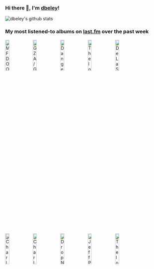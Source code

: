 ### Hi there 👋, I'm [dbeley](https://dbeley.ovh/en)!

![dbeley's github stats](https://github-readme-stats.vercel.app/api?username=dbeley)

### My most listened-to albums on [last.fm](https://www.last.fm/user/d_beley) over the past week

[<img src='https://lastfm.freetls.fastly.net/i/u/300x300/5520cd4c7fff46bbe8baaa1fd31a9867.jpg' width='16%' height='16%' alt='MF DOOM - Operation: Doomsday'>](https://www.last.fm/music/mf%2bdoom/operation%253a%2bdoomsday)&nbsp;
[<img src='https://lastfm.freetls.fastly.net/i/u/300x300/aa710c139ab818b762bbe9f392c0f14a.jpg' width='16%' height='16%' alt='GZA/Genius - Liquid Swords'>](https://www.last.fm/music/gza%252fgenius/liquid%2bswords)&nbsp;
[<img src='https://lastfm.freetls.fastly.net/i/u/300x300/eaf97740666856d7c071e2b311255a9a.jpg' width='16%' height='16%' alt='Danger Mouse & Black Thought - Cheat Codes'>](https://www.last.fm/music/danger%2bmouse%2b%2526%2bblack%2bthought/cheat%2bcodes)&nbsp;
[<img src='https://lastfm.freetls.fastly.net/i/u/300x300/583e9b5cc1614cc3aa00fa2b41205af9.png' width='16%' height='16%' alt='Thelonious Monk - Criss-Cross'>](https://www.last.fm/music/thelonious%2bmonk/criss-cross)&nbsp;
[<img src='https://lastfm.freetls.fastly.net/i/u/300x300/5b23f694bc7f2f1f525169d1112b587d.png' width='16%' height='16%' alt='De La Soul - Buhloone Mindstate'>](https://www.last.fm/music/de%2bla%2bsoul/buhloone%2bmindstate)&nbsp;
<br>
[<img src='https://lastfm.freetls.fastly.net/i/u/300x300/8918486929165497eb4c87f7813fb881.jpg' width='16%' height='16%' alt='Charly García - Clics modernos'>](https://www.last.fm/music/charly%2bgarc%25c3%25ada/clics%2bmodernos)&nbsp;
[<img src='https://lastfm.freetls.fastly.net/i/u/300x300/afcfa2f706b24d929c4879fd75a65ca9.jpg' width='16%' height='16%' alt='Charly García - Piano bar'>](https://www.last.fm/music/charly%2bgarc%25c3%25ada/piano%2bbar)&nbsp;
[<img src='https://lastfm.freetls.fastly.net/i/u/300x300/0e58dd8880da4f09b3676ba5a4b64aa7.jpg' width='16%' height='16%' alt='Drop Nineteens - Delaware'>](https://www.last.fm/music/drop%2bnineteens/delaware)&nbsp;
[<img src='https://lastfm.freetls.fastly.net/i/u/300x300/01938cf4ab2ba7817ae1a4ea8bd51603.jpg' width='16%' height='16%' alt='Jeff Parker - The New Breed'>](https://www.last.fm/music/jeff%2bparker/the%2bnew%2bbreed)&nbsp;
[<img src='https://lastfm.freetls.fastly.net/i/u/300x300/de97a65086965f132a64b0851282b451.jpg' width='16%' height='16%' alt='Thelonious Monk - Thelonious Alone in San Francisco'>](https://www.last.fm/music/thelonious%2bmonk/thelonious%2balone%2bin%2bsan%2bfrancisco)&nbsp;
<br>
